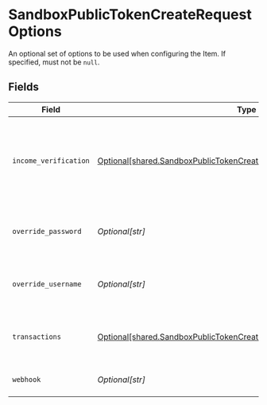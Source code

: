 # SandboxPublicTokenCreateRequestOptions

An optional set of options to be used when configuring the Item. If specified, must not be `null`.


## Fields

| Field                                                                                                                                                            | Type                                                                                                                                                             | Required                                                                                                                                                         | Description                                                                                                                                                      |
| ---------------------------------------------------------------------------------------------------------------------------------------------------------------- | ---------------------------------------------------------------------------------------------------------------------------------------------------------------- | ---------------------------------------------------------------------------------------------------------------------------------------------------------------- | ---------------------------------------------------------------------------------------------------------------------------------------------------------------- |
| `income_verification`                                                                                                                                            | [Optional[shared.SandboxPublicTokenCreateRequestOptionsIncomeVerification]](undefined/models/shared/sandboxpublictokencreaterequestoptionsincomeverification.md) | :heavy_minus_sign:                                                                                                                                               | A set of parameters for income verification options. This field is required if `income_verification` is included in the `initial_products` array.                |
| `override_password`                                                                                                                                              | *Optional[str]*                                                                                                                                                  | :heavy_minus_sign:                                                                                                                                               | Test password to use for the creation of the Sandbox Item. Default value is `pass_good`.                                                                         |
| `override_username`                                                                                                                                              | *Optional[str]*                                                                                                                                                  | :heavy_minus_sign:                                                                                                                                               | Test username to use for the creation of the Sandbox Item. Default value is `user_good`.                                                                         |
| `transactions`                                                                                                                                                   | [Optional[shared.SandboxPublicTokenCreateRequestOptionsTransactions]](undefined/models/shared/sandboxpublictokencreaterequestoptionstransactions.md)             | :heavy_minus_sign:                                                                                                                                               | An optional set of parameters corresponding to transactions options.                                                                                             |
| `webhook`                                                                                                                                                        | *Optional[str]*                                                                                                                                                  | :heavy_minus_sign:                                                                                                                                               | Specify a webhook to associate with the new Item.                                                                                                                |